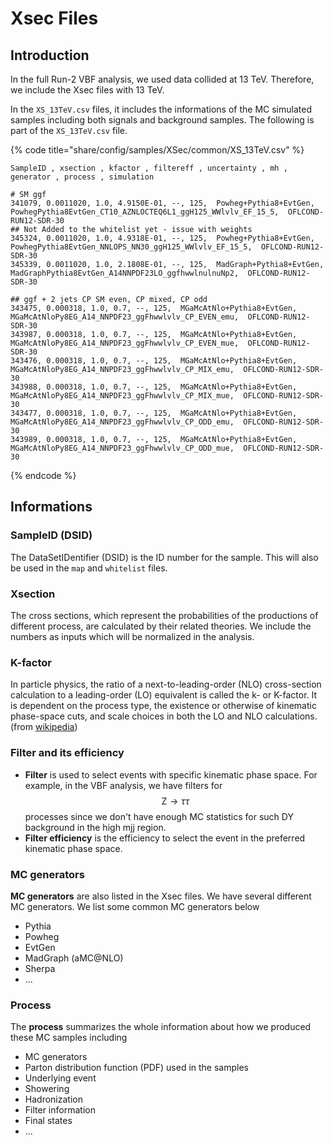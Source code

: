 # Xsec Files

## Introduction 

In the full Run-2 VBF analysis, we used data collided at 13 TeV. Therefore, we include the Xsec files with 13 TeV. 

In the `XS_13TeV.csv` files, it includes the informations of the MC simulated samples including both signals and background samples. The following is part of the `XS_13TeV.csv` file.

{% code title="share/config/samples/XSec/common/XS\_13TeV.csv" %}
```text
SampleID , xsection , kfactor , filtereff , uncertainty , mh , generator , process , simulation

# SM ggf
341079, 0.0011020, 1.0, 4.9150E-01, --, 125,  Powheg+Pythia8+EvtGen, PowhegPythia8EvtGen_CT10_AZNLOCTEQ6L1_ggH125_WWlvlv_EF_15_5,  OFLCOND-RUN12-SDR-30
## Not Added to the whitelist yet - issue with weights
345324, 0.0011020, 1.0, 4.9318E-01, --, 125,  Powheg+Pythia8+EvtGen, PowhegPythia8EvtGen_NNLOPS_NN30_ggH125_WWlvlv_EF_15_5,  OFLCOND-RUN12-SDR-30
345339, 0.0011020, 1.0, 2.1808E-01, --, 125,  MadGraph+Pythia8+EvtGen, MadGraphPythia8EvtGen_A14NNPDF23LO_ggfhwwlnulnuNp2,  OFLCOND-RUN12-SDR-30

## ggf + 2 jets CP SM even, CP mixed, CP odd
343475, 0.000318, 1.0, 0.7, --, 125,  MGaMcAtNlo+Pythia8+EvtGen, MGaMcAtNloPy8EG_A14_NNPDF23_ggFhwwlvlv_CP_EVEN_emu,  OFLCOND-RUN12-SDR-30
343987, 0.000318, 1.0, 0.7, --, 125,  MGaMcAtNlo+Pythia8+EvtGen, MGaMcAtNloPy8EG_A14_NNPDF23_ggFhwwlvlv_CP_EVEN_mue,  OFLCOND-RUN12-SDR-30
343476, 0.000318, 1.0, 0.7, --, 125,  MGaMcAtNlo+Pythia8+EvtGen, MGaMcAtNloPy8EG_A14_NNPDF23_ggFhwwlvlv_CP_MIX_emu,  OFLCOND-RUN12-SDR-30
343988, 0.000318, 1.0, 0.7, --, 125,  MGaMcAtNlo+Pythia8+EvtGen, MGaMcAtNloPy8EG_A14_NNPDF23_ggFhwwlvlv_CP_MIX_mue,  OFLCOND-RUN12-SDR-30
343477, 0.000318, 1.0, 0.7, --, 125,  MGaMcAtNlo+Pythia8+EvtGen, MGaMcAtNloPy8EG_A14_NNPDF23_ggFhwwlvlv_CP_ODD_emu,  OFLCOND-RUN12-SDR-30
343989, 0.000318, 1.0, 0.7, --, 125,  MGaMcAtNlo+Pythia8+EvtGen, MGaMcAtNloPy8EG_A14_NNPDF23_ggFhwwlvlv_CP_ODD_mue,  OFLCOND-RUN12-SDR-30
```
{% endcode %}

## Informations

### SampleID \(DSID\)

The DataSetIDentifier \(DSID\) is the ID number for the sample. This will also be used in the `map` and `whitelist` files. 

### Xsection

The cross sections, which represent the probabilities of the productions of different process, are calculated by their related theories. We include the numbers as inputs which will be normalized in the analysis.

### K-factor

In particle physics, the ratio of a next-to-leading-order \(NLO\) cross-section calculation to a leading-order \(LO\) equivalent is called the k- or K-factor. It is dependent on the process type, the existence or otherwise of kinematic phase-space cuts, and scale choices in both the LO and NLO calculations. \(from [wikipedia](https://en.wikipedia.org/wiki/K-factor)\)

### Filter and its efficiency

* **Filter** is used to select events with specific kinematic phase space. For example, in the VBF analysis, we have filters for $$\text{Z}\rightarrow\tau\tau$$ processes since we don't have enough MC statistics for such DY background in the high mjj region.
* **Filter efficiency** is the efficiency to select the event in the preferred kinematic phase space. 

### MC generators

**MC generators** are also listed in the Xsec files. We have several different MC generators. We list some common MC generators below

* Pythia
* Powheg
* EvtGen
* MadGraph \(aMC@NLO\)
* Sherpa
* ...

### Process

The **process** summarizes the whole information about how we produced these MC samples including

* MC generators
* Parton distribution function \(PDF\) used in the samples
* Underlying event
* Showering
* Hadronization
* Filter information
* Final states
* ...

